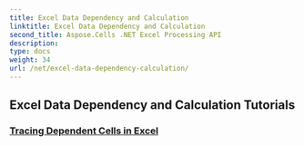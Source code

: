 ```yaml
---
title: Excel Data Dependency and Calculation
linktitle: Excel Data Dependency and Calculation
second_title: Aspose.Cells .NET Excel Processing API
description: 
type: docs
weight: 34
url: /net/excel-data-dependency-calculation/
---
```


## Excel Data Dependency and Calculation Tutorials
### [Tracing Dependent Cells in Excel](./tracing-dependent-cells-in-excel/)